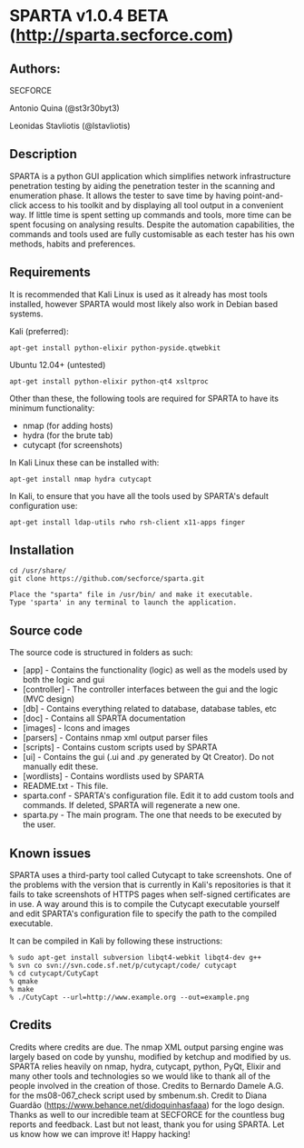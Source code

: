SPARTA v1.0.4 BETA (http://sparta.secforce.com)
==

Authors:
----
SECFORCE

  Antonio Quina (@st3r30byt3)

  Leonidas Stavliotis (@lstavliotis)


Description
----

SPARTA is a python GUI application which simplifies network infrastructure penetration testing by aiding the penetration tester in the scanning and enumeration phase. It allows the tester to save time by having point-and-click access to his toolkit and by displaying all tool output in a convenient way. If little time is spent setting up commands and tools, more time can be spent focusing on analysing results. Despite the automation capabilities, the commands and tools used are fully customisable as each tester has his own methods, habits and preferences.



Requirements
----

It is recommended that Kali Linux is used as it already has most tools installed, however SPARTA would most likely also work in Debian based systems.

Kali (preferred):

    apt-get install python-elixir python-pyside.qtwebkit

Ubuntu 12.04+ (untested)

    apt-get install python-elixir python-qt4 xsltproc

Other than these, the following tools are required for SPARTA to have its minimum functionality:
- nmap (for adding hosts)
- hydra (for the brute tab)
- cutycapt (for screenshots)

In Kali Linux these can be installed with:

    apt-get install nmap hydra cutycapt

In Kali, to ensure that you have all the tools used by SPARTA's default configuration use:

    apt-get install ldap-utils rwho rsh-client x11-apps finger

Installation
----

    cd /usr/share/
    git clone https://github.com/secforce/sparta.git

    Place the "sparta" file in /usr/bin/ and make it executable.
    Type 'sparta' in any terminal to launch the application.


Source code
----

The source code is structured in folders as such:

* [app] 			   - Contains the functionality (logic) as well as the models used by both the logic and gui
* [controller]	 - The controller interfaces between the gui and the logic (MVC design)
* [db]			     - Contains everything related to database, database tables, etc
* [doc]             - Contains all SPARTA documentation
* [images] 		   - Icons and images
* [parsers] 		 - Contains nmap xml output parser files
* [scripts]		   - Contains custom scripts used by SPARTA
* [ui] 			     - Contains the gui (.ui and .py generated by Qt Creator). Do not manually edit these.
* [wordlists]		 - Contains wordlists used by SPARTA
* README.txt		 - This file.
* sparta.conf		 - SPARTA's configuration file. Edit it to add custom tools and commands. If deleted, SPARTA will regenerate a new one.
* sparta.py		   - The main program. The one that needs to be executed by the user.


Known issues
----

SPARTA uses a third-party tool called Cutycapt to take screenshots. One of the problems with the version that is currently in Kali's repositories is that it fails to take screenshots of HTTPS pages when self-signed certificates are in use. A way around this is to compile the Cutycapt executable yourself and edit SPARTA's configuration file to specify the path to the compiled executable.

It can be compiled in Kali by following these instructions:

    % sudo apt-get install subversion libqt4-webkit libqt4-dev g++
    % svn co svn://svn.code.sf.net/p/cutycapt/code/ cutycapt
    % cd cutycapt/CutyCapt
    % qmake
    % make
    % ./CutyCapt --url=http://www.example.org --out=example.png


Credits
----

Credits where credits are due. The nmap XML output parsing engine was largely based on code by yunshu, modified by ketchup and modified by us. SPARTA relies heavily on nmap, hydra, cutycapt, python, PyQt, Elixir and many other tools and technologies so we would like to thank all of the people involved in the creation of those. Credits to Bernardo Damele A.G. for the ms08-067_check script used by smbenum.sh. Credit to Diana Guardão (https://www.behance.net/didoquinhasfaaa) for the logo design. Thanks as well to our incredible team at SECFORCE for the countless bug reports and feedback. Last but not least, thank you for using SPARTA. Let us know how we can improve it! Happy hacking!
